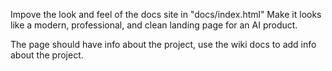 Impove the look and feel of the docs site in "docs/index.html"
Make it looks like a modern, professional, and clean landing page for an AI product.

The page should have info about the project, use the wiki docs to add info about the project.